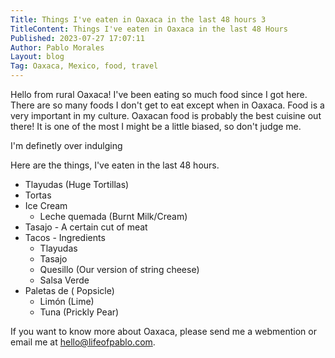 ```yaml
---
Title: Things I've eaten in Oaxaca in the last 48 hours 3
TitleContent: Things I've eaten in Oaxaca in the last 48 Hours
Published: 2023-07-27 17:07:11
Author: Pablo Morales
Layout: blog
Tag: Oaxaca, Mexico, food, travel
---
```

Hello from rural Oaxaca! I've been eating so much food since I got here. There are so many foods I don't get to eat except when in Oaxaca. Food is a very important in my culture. Oaxacan food is probably the best cuisine out there! It is one of the most I might be a little biased, so don't judge me. 

I'm definetly over indulging

Here are the things, I've eaten in the last 48 hours. 

* Tlayudas (Huge Tortillas)
* Tortas
* Ice Cream 
    * Leche quemada (Burnt Milk/Cream)
* Tasajo - A certain cut of meat 
* Tacos - Ingredients
    * Tlayudas
    * Tasajo
    *  Quesillo (Our version of string cheese)
    * Salsa Verde
* Paletas de ( Popsicle)
    * Limón (Lime)
    * Tuna (Prickly Pear)

If you want to know more about Oaxaca, please send me a webmention or email me at hello@lifeofpablo.com.
